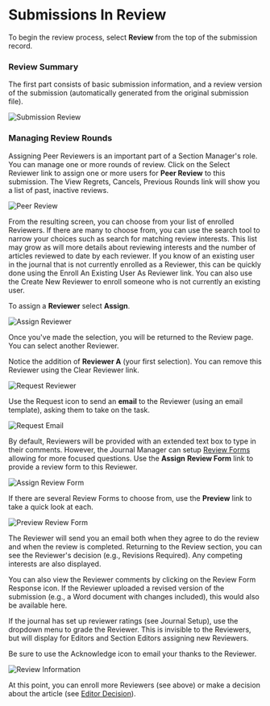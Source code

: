 # Submissions In Review

To begin the review process, select **Review** from the top of the submission record.





### Review Summary







The first part consists of basic submission information, and a review version of the submission (automatically generated from the original submission file).

![Submission Review](images/chapter8/section_5rev.png)  




### Managing Review Rounds






Assigning Peer Reviewers is an important part of a Section Manager's role. You can manage one or more rounds of review. Click on the Select Reviewer link to assign one or more users for **Peer Review** to this submission. The View Regrets, Cancels, Previous Rounds link will show you a list of past, inactive reviews.

![Peer Review](images/chapter8/section_6.png)



From the resulting screen, you can choose from your list of enrolled Reviewers. If there are many to choose from, you can use the search tool to narrow your choices such as search for matching review interests. This list may grow as will more details about reviewing interests and the number of articles reviewed to date by each reviewer. If you know of an existing user in the journal that is not currently enrolled as a Reviewer, this can be quickly done using the Enroll An Existing User As Reviewer link. You can also use the Create New Reviewer to enroll someone who is not currently an existing user. 

To assign a **Reviewer** select **Assign**.

![Assign Reviewer](images/chapter8/section_7.png)



Once you've made the selection, you will be returned to the Review page. You can select another Reviewer.

Notice the addition of **Reviewer A** (your first selection). You can remove this Reviewer using the Clear Reviewer link.


![Request Reviewer](images/chapter8/section_8.png)


Use the Request icon to send an **email** to the Reviewer (using an email template), asking them to take on the task.


![Request Email](images/chapter8/section_9.png)  


By default, Reviewers will be provided with an extended text box to type in their comments. However, the Journal Manager can setup [Review Forms](https://docs.pkp.sfu.ca/learning-ojs-2/en/review_forms) allowing for more focused questions. Use the **Assign** **Review Form** link to provide a review form to this Reviewer.


![Assign Review Form](images/chapter8/section_10.png)

If there are several Review Forms to choose from, use the **Preview** link to take a quick look at each.


![Preview Review Form](images/chapter8/section_11.png)  



The Reviewer will send you an email both when they agree to do the review and when the review is completed. Returning to the Review section, you can see the Reviewer's decision (e.g., Revisions Required). Any competing interests are also displayed.

You can also view the Reviewer comments by clicking on the Review Form Response icon. If the Reviewer uploaded a revised version of the submission (e.g., a Word document with changes included), this would also be available here.

If the journal has set up reviewer ratings (see Journal Setup), use the dropdown menu to grade the Reviewer. This is invisible to the Reviewers, but will display for Editors and Section Editors assigning new Reviewers.

Be sure to use the Acknowledge icon to email your thanks to the Reviewer.


![Review Information](images/chapter8/section_12.png)

At this point, you can enroll more Reviewers (see above) or make a decision about the article (see [Editor Decision](https://docs.pkp.sfu.ca/learning-ojs-2/en/editor_decision)).

